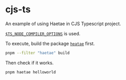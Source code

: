 # cjs-ts

An example of using Haetae in CJS Typescript project.

[`$TS_NODE_COMPILER_OPTIONS`](https://typestrong.org/ts-node/docs/options/#compileroptions) is used.

To execute, build the package [`heatae`](../../packages/haetae) first.

```bash
pnpm --filter "haetae" build
```

Then check if it works.

```bash
pnpm haetae helloworld
```
